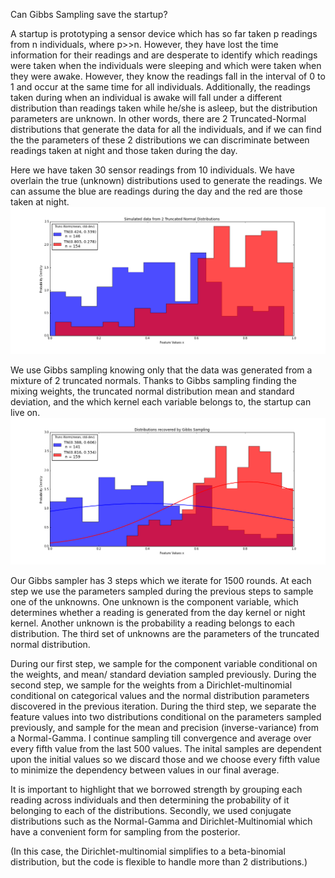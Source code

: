 Can Gibbs Sampling save the startup?

A startup is prototyping a sensor device which has so far taken p readings from n individuals, where p>>n. However, they have lost the time information for their readings and are desperate to identify which readings were taken when the individuals were sleeping and which were taken when they were awake. However, they know the readings fall in the interval of 0 to 1 and occur at the same time for all individuals. Additionally, the readings taken during when an individual is awake will fall under a different distribution than readings taken while he/she is asleep, but the distribution parameters are unknown. In other words, there are 2 Truncated-Normal distributions that generate the data for all the individuals, and if we can find the the parameters of these 2 distributions we can discriminate between readings taken at night and those taken during the day.

Here we have taken 30 sensor readings from 10 individuals. We have overlain the true (unknown) distributions used to generate the readings. We can assume the blue are readings during the day and the red are those taken at night.
![](images/simulated_data.png?raw=true)


We use Gibbs sampling knowing only that the data was generated from a mixture of 2 truncated normals. Thanks to Gibbs sampling finding the mixing weights, the truncated normal distribution mean and standard deviation, and the which kernel each variable belongs to, the startup can live on. 
![](images/fit_data.png?raw=true)

Our Gibbs sampler has 3 steps which we iterate for 1500 rounds. At each step we use the parameters sampled during the previous steps to sample one of the unknowns. One unknown is the component variable, which determines whether a reading is generated from the day kernel or night kernel. Another unknown is the probability a reading belongs to each distribution. The third set of unknowns are the parameters of the truncated normal distribution.

During our first step, we sample for the component variable conditional on the weights, and mean/ standard deviation sampled previously. During the second step, we sample for the weights from a Dirichlet-multinomial conditional on categorical values and the normal distribution parameters discovered in the previous iteration. During the third step, we separate the feature values into two distributions conditional on the parameters sampled previously, and sample for the mean and precision (inverse-variance) from a Normal-Gamma. I continue sampling till convergence and average over every fifth value from the last 500 values. The inital samples are dependent upon the initial values so we discard those and we choose every fifth value to minimize the dependency between values in our final average.

It is important to highlight that we borrowed strength by grouping each reading across individuals and then determining the probability of it belonging to each of the distributions. Secondly, we used conjugate distributions such as the Normal-Gamma and Dirichlet-Multinomial which have a convenient form for sampling from the posterior. 

(In this case, the Dirichlet-multinomial simplifies to a beta-binomial distribution, but the code is flexible to handle more than 2 distributions.)